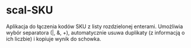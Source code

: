# scal-SKU
Aplikacja do łączenia kodów SKU z listy rozdzielonej enterami. Umożliwia wybór separatora (|, &amp;, +), automatycznie usuwa duplikaty (z informacją o ich liczbie) i kopiuje wynik do schowka.
